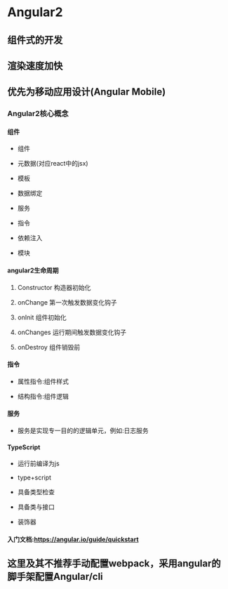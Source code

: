 # Angular2

## 组件式的开发

## 渲染速度加快

## 优先为移动应用设计(Angular Mobile)

### Angular2核心概念

#### 组件

* 组件

* 元数据(对应react中的jsx)

* 模板

* 数据绑定

* 服务

* 指令

* 依赖注入

* 模块

#### angular2生命周期

1. Constructor 构造器初始化

2. onChange 第一次触发数据变化钩子

3. onInit 组件初始化

4. onChanges 运行期间触发数据变化钩子

5. onDestroy 组件销毁前

#### 指令

* 属性指令:组件样式

* 结构指令:组件逻辑

#### 服务

* 服务是实现专一目的的逻辑单元，例如:日志服务

#### TypeScript

* 运行前编译为js

* type+script

* 具备类型检查

* 具备类与接口

* 装饰器

#### 入门文档:https://angular.io/guide/quickstart

## 这里及其不推荐手动配置webpack，采用angular的脚手架配置Angular/cli

